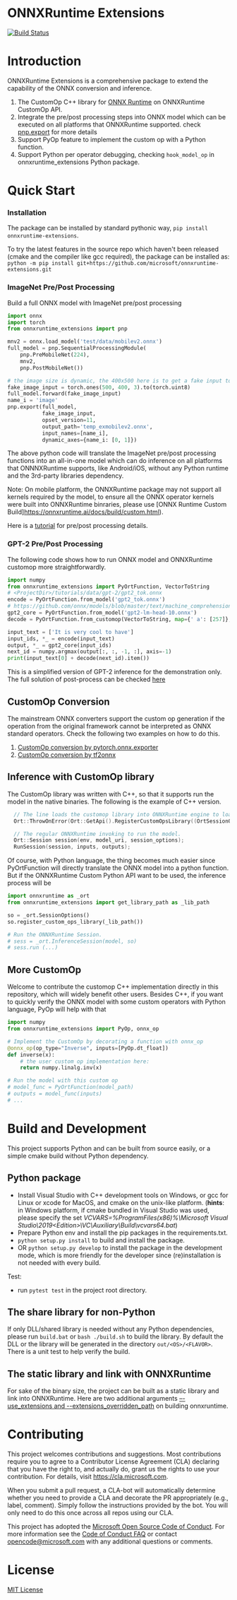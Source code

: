 # ONNXRuntime Extensions
[![Build Status](https://aiinfra.visualstudio.com/Lotus/_apis/build/status/onnxruntime-extensions/extensions.wheel?branchName=main)](https://aiinfra.visualstudio.com/Lotus/_build/latest?definitionId=1085&branchName=main)

# Introduction
ONNXRuntime Extensions is a comprehensive package to extend the capability of the ONNX conversion and inference.
1. The CustomOp C++ library for [ONNX Runtime](http://onnxruntime.ai) on ONNXRuntime CustomOp API.
2. Integrate the pre/post processing steps into ONNX model which can be executed on all platforms that ONNXRuntime supported. check [pnp.export](onnxruntime_extensions/pnp/_unifier.py) for more details
3. Support PyOp feature to implement the custom op with a Python function.
4. Support Python per operator debugging, checking ```hook_model_op``` in onnxruntime_extensions Python package.

# Quick Start
### **Installation**
The package can be installed by standard pythonic way, ```pip install onnxruntime-extensions```.

To try the latest features in the source repo which haven't been released (cmake and the compiler like gcc required), the package can be installed as:
```python -m pip install git+https://github.com/microsoft/onnxruntime-extensions.git```

### **ImageNet Pre/Post Processing**
Build a full ONNX model with ImageNet pre/post processing

```Python
import onnx
import torch
from onnxruntime_extensions import pnp

mnv2 = onnx.load_model('test/data/mobilev2.onnx')
full_model = pnp.SequentialProcessingModule(
    pnp.PreMobileNet(224),
    mnv2,
    pnp.PostMobileNet())

# the image size is dynamic, the 400x500 here is to get a fake input to enable export
fake_image_input = torch.ones(500, 400, 3).to(torch.uint8)
full_model.forward(fake_image_input)
name_i = 'image'
pnp.export(full_model,
           fake_image_input,
           opset_version=11,
           output_path='temp_exmobilev2.onnx',
           input_names=[name_i],
           dynamic_axes={name_i: [0, 1]})
```
The above python code will translate the ImageNet pre/post processing functions into an all-in-one model which can do inference on all platforms that ONNNXRuntime supports, like Android/iOS, without any Python runtime and the 3rd-party libraries dependency.

Note: On mobile platform, the ONNXRuntime package may not support all kernels required by the model, to ensure all the ONNX operator kernels were built into ONNXRuntime binraries, please use [ONNX Runtime Custom Build]https://onnxruntime.ai/docs/build/custom.html).

Here is a [tutorial](tutorials/imagenet_processing.ipynb) for pre/post processing details.

### **GPT-2 Pre/Post Processing**
The following code shows how to run ONNX model and ONNXRuntime customop more straightforwardly.
```python
import numpy
from onnxruntime_extensions import PyOrtFunction, VectorToString
# <ProjectDir>/tutorials/data/gpt-2/gpt2_tok.onnx
encode = PyOrtFunction.from_model('gpt2_tok.onnx')
# https://github.com/onnx/models/blob/master/text/machine_comprehension/gpt-2/model/gpt2-lm-head-10.onnx
gpt2_core = PyOrtFunction.from_model('gpt2-lm-head-10.onnx')
decode = PyOrtFunction.from_customop(VectorToString, map={' a': [257]}, unk='<unknown>')

input_text = ['It is very cool to have']
input_ids, *_ = encode(input_text)
output, *_ = gpt2_core(input_ids)
next_id = numpy.argmax(output[:, :, -1, :], axis=-1)
print(input_text[0] + decode(next_id).item())
```
This is a simplified version of GPT-2 inference for the demonstration only. The full solution of post-process can be checked [here](https://github.com/microsoft/onnxruntime/blob/ad9d2e2e891714e0911ccc3fa8b70f42025b4d56/docs/ContribOperators.md#commicrosoftbeamsearch)



## CustomOp Conversion
The mainstream ONNX converters support the custom op generation if the operation from the original framework cannot be interpreted as ONNX standard operators. Check the following two examples on how to do this.
1. [CustomOp conversion by pytorch.onnx.exporter](https://github.com/microsoft/onnxruntime-extensions/blob/main/tutorials/pytorch_custom_ops_tutorial.ipynb)
2. [CustomOp conversion by tf2onnx](https://github.com/microsoft/onnxruntime-extensions/blob/main/tutorials/tf2onnx_custom_ops_tutorial.ipynb)

## Inference with CustomOp library
The CustomOp library was written with C++, so that it supports run the model in the native binaries. The following is the example of C++ version.
```C++
  // The line loads the customop library into ONNXRuntime engine to load the ONNX model with the custom op
  Ort::ThrowOnError(Ort::GetApi().RegisterCustomOpsLibrary((OrtSessionOptions*)session_options, custom_op_library_filename, &handle));

  // The regular ONNXRuntime invoking to run the model.
  Ort::Session session(env, model_uri, session_options);
  RunSession(session, inputs, outputs);
```
Of course, with Python language, the thing becomes much easier since PyOrtFunction will directly translate the ONNX model into a python function. But if the ONNXRuntime Custom Python API want to be used, the inference process will be
```python
import onnxruntime as _ort
from onnxruntime_extensions import get_library_path as _lib_path

so = _ort.SessionOptions()
so.register_custom_ops_library(_lib_path())

# Run the ONNXRuntime Session.
# sess = _ort.InferenceSession(model, so)
# sess.run (...)
```

## More CustomOp
Welcome to contribute the customop C++ implementation directly in this repository, which will widely benefit other users. Besides C++, if you want to quickly verify the ONNX model with some custom operators with Python language, PyOp will help with that
```python
import numpy
from onnxruntime_extensions import PyOp, onnx_op

# Implement the CustomOp by decorating a function with onnx_op
@onnx_op(op_type="Inverse", inputs=[PyOp.dt_float])
def inverse(x):
    # the user custom op implementation here:
    return numpy.linalg.inv(x)

# Run the model with this custom op
# model_func = PyOrtFunction(model_path)
# outputs = model_func(inputs)
# ...
```

# Build and Development
This project supports Python and can be built from source easily, or a simple cmake build without Python dependency.
## Python package
- Install Visual Studio with C++ development tools on Windows, or gcc for Linux or xcode for MacOS, and cmake on the unix-like platform. (**hints**: in Windows platform, if cmake bundled in Visual Studio was used, please specify the set _VCVARS=%ProgramFiles(x86)%\Microsoft Visual Studio\2019\<Edition>\VC\Auxiliary\Build\vcvars64.bat_)
- Prepare Python env and install the pip packages in the requirements.txt.
- `python setup.py install` to build and install the package.
- OR `python setup.py develop` to install the package in the development mode, which is more friendly for the developer since (re)installation is not needed with every build.

Test:
- run `pytest test` in the project root directory.

## The share library for non-Python
If only DLL/shared library is needed without any Python dependencies, please run `build.bat` or `bash ./build.sh` to build the library.
By default the DLL or the library will be generated in the directory `out/<OS>/<FLAVOR>`. There is a unit test to help verify the build.

## The static library and link with ONNXRuntime
For sake of the binary size, the project can be built as a static library and link into ONNXRuntime. Here are two additional arguments [–-use_extensions and --extensions_overridden_path](https://github.com/microsoft/onnxruntime/blob/860ba8820b72d13a61f0d08b915cd433b738ffdc/tools/ci_build/build.py#L416) on building onnxruntime.

# Contributing
This project welcomes contributions and suggestions.  Most contributions require you to agree to a
Contributor License Agreement (CLA) declaring that you have the right to, and actually do, grant us
the rights to use your contribution. For details, visit https://cla.microsoft.com.

When you submit a pull request, a CLA-bot will automatically determine whether you need to provide
a CLA and decorate the PR appropriately (e.g., label, comment). Simply follow the instructions
provided by the bot. You will only need to do this once across all repos using our CLA.

This project has adopted the [Microsoft Open Source Code of Conduct](https://opensource.microsoft.com/codeofconduct/).
For more information see the [Code of Conduct FAQ](https://opensource.microsoft.com/codeofconduct/faq/) or
contact [opencode@microsoft.com](mailto:opencode@microsoft.com) with any additional questions or comments.

# License
[MIT License](LICENSE)
